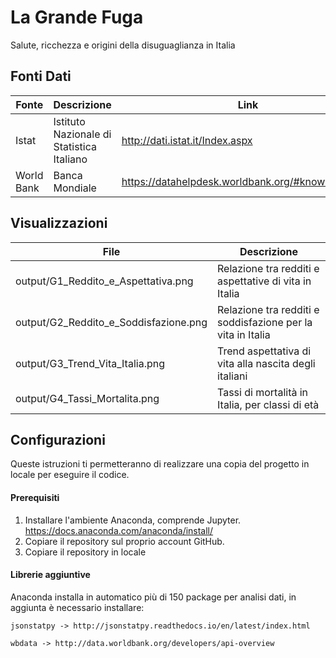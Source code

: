 # La Grande Fuga
Salute, ricchezza e origini della disuguaglianza in Italia

## Fonti Dati
| Fonte | Descrizione | Link |
| ------ | ------ | ------ |
| Istat | Istituto Nazionale di Statistica Italiano |http://dati.istat.it/Index.aspx |
| World Bank | Banca Mondiale |https://datahelpdesk.worldbank.org/#knowledgebase |

## Visualizzazioni
| File | Descrizione |
| ------ | ------ |
| output/G1_Reddito_e_Aspettativa.png | Relazione tra redditi e aspettative di vita in Italia |
| output/G2_Reddito_e_Soddisfazione.png | Relazione tra redditi e soddisfazione per la vita in Italia |
| output/G3_Trend_Vita_Italia.png | Trend aspettativa di vita alla nascita degli italiani|
| output/G4_Tassi_Mortalita.png | Tassi di mortalità in Italia, per classi di età |

## Configurazioni
Queste istruzioni ti permetteranno di realizzare una copia del progetto in locale per eseguire il codice.

#### Prerequisiti
1. Installare l'ambiente Anaconda, comprende Jupyter. https://docs.anaconda.com/anaconda/install/
2. Copiare il repository sul proprio account GitHub.
3. Copiare il repository in locale

#### Librerie aggiuntive
Anaconda installa in automatico più di 150 package per analisi dati, in aggiunta è necessario installare:
```
jsonstatpy -> http://jsonstatpy.readthedocs.io/en/latest/index.html
```
```
wbdata -> http://data.worldbank.org/developers/api-overview
```
